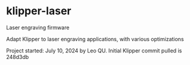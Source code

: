 # klipper-laser
Laser engraving firmware

Adapt Klipper to laser engraving applications, with various optimizations

Project started: July 10, 2024 by Leo QU. Initial Klipper commit pulled is 248d3db